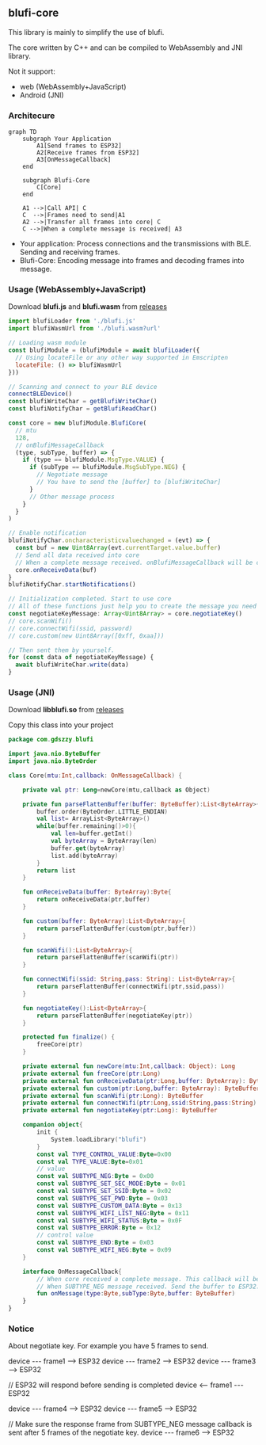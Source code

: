 ## blufi-core

This library is mainly to simplify the use of blufi.

The core written by C++ and can be compiled to WebAssembly and JNI library.

Not it support:

- web (WebAssembly+JavaScript)
- Android (JNI)

### Architecure

```mermaid
graph TD
    subgraph Your Application
        A1[Send frames to ESP32]
        A2[Receive frames from ESP32]
        A3[OnMessageCallback]
    end

    subgraph Blufi-Core
        C[Core]
    end

    A1 -->|Call API| C
    C  -->|Frames need to send|A1
    A2 -->|Transfer all frames into core| C
    C -->|When a complete message is received| A3
```

- Your application: Process connections and the transmissions with BLE. Sending and receiving frames.
- Blufi-Core: Encoding message into frames and decoding frames into message.

### Usage (WebAssembly+JavaScript)

Download **blufi.js** and **blufi.wasm** from [releases](https://github.com/Gdszzy/blufi-core/releases)

```js
import blufiLoader from './blufi.js'
import blufiWasmUrl from './blufi.wasm?url'

// Loading wasm module
const blufiModule = (blufiModule = await blufiLoader({
  // Using locateFile or any other way supported in Emscripten
  locateFile: () => blufiWasmUrl
}))

// Scanning and connect to your BLE device
connectBLEDevice()
const blufiWriteChar = getBlufiWriteChar()
const blufiNotifyChar = getBlufiReadChar()

const core = new blufiModule.BlufiCore(
  // mtu
  128,
  // onBlufiMessageCallback
  (type, subType, buffer) => {
    if (type == blufiModule.MsgType.VALUE) {
      if (subType == blufiModule.MsgSubType.NEG) {
        // Negotiate message
        // You have to send the [buffer] to [blufiWriteChar]
      }
      // Other message process
    }
  }
)

// Enable notification
blufiNotifyChar.oncharacteristicvaluechanged = (evt) => {
  const buf = new Uint8Array(evt.currentTarget.value.buffer)
  // Send all data received into core
  // When a complete message received. onBlufiMessageCallback will be called
  core.onReceiveData(buf)
}
blufiNotifyChar.startNotifications()

// Initialization completed. Start to use core
// All of these functions just help you to create the message you need send.
const negotiateKeyMessage: Array<Uint8Array> = core.negotiateKey()
// core.scanWifi()
// core.connectWifi(ssid, password)
// core.custom(new Uint8Array([0xff, 0xaa]))

// Then sent them by yourself.
for (const data of negotiateKeyMessage) {
  await blufiWriteChar.write(data)
}
```

### Usage (JNI)

Download **libblufi.so** from [releases](https://github.com/Gdszzy/blufi-core/releases)

Copy this class into your project

```kotlin
package com.gdszzy.blufi

import java.nio.ByteBuffer
import java.nio.ByteOrder

class Core(mtu:Int,callback: OnMessageCallback) {

    private val ptr: Long=newCore(mtu,callback as Object)

    private fun parseFlattenBuffer(buffer: ByteBuffer):List<ByteArray>{
        buffer.order(ByteOrder.LITTLE_ENDIAN)
        val list= ArrayList<ByteArray>()
        while(buffer.remaining()>0){
            val len=buffer.getInt()
            val byteArray = ByteArray(len)
            buffer.get(byteArray)
            list.add(byteArray)
        }
        return list
    }

    fun onReceiveData(buffer: ByteArray):Byte{
        return onReceiveData(ptr,buffer)
    }

    fun custom(buffer: ByteArray):List<ByteArray>{
        return parseFlattenBuffer(custom(ptr,buffer))
    }

    fun scanWifi():List<ByteArray>{
        return parseFlattenBuffer(scanWifi(ptr))
    }

    fun connectWifi(ssid: String,pass: String): List<ByteArray>{
        return parseFlattenBuffer(connectWifi(ptr,ssid,pass))
    }

    fun negotiateKey():List<ByteArray>{
        return parseFlattenBuffer(negotiateKey(ptr))
    }

    protected fun finalize() {
        freeCore(ptr)
    }

    private external fun newCore(mtu:Int,callback: Object): Long
    private external fun freeCore(ptr:Long)
    private external fun onReceiveData(ptr:Long,buffer: ByteArray): Byte
    private external fun custom(ptr:Long,buffer: ByteArray): ByteBuffer
    private external fun scanWifi(ptr:Long): ByteBuffer
    private external fun connectWifi(ptr:Long,ssid:String,pass:String): ByteBuffer
    private external fun negotiateKey(ptr:Long): ByteBuffer

    companion object{
        init {
            System.loadLibrary("blufi")
        }
        const val TYPE_CONTROL_VALUE:Byte=0x00
        const val TYPE_VALUE:Byte=0x01
        // value
        const val SUBTYPE_NEG:Byte = 0x00
        const val SUBTYPE_SET_SEC_MODE:Byte = 0x01
        const val SUBTYPE_SET_SSID:Byte = 0x02
        const val SUBTYPE_SET_PWD:Byte = 0x03
        const val SUBTYPE_CUSTOM_DATA:Byte = 0x13
        const val SUBTYPE_WIFI_LIST_NEG:Byte = 0x11
        const val SUBTYPE_WIFI_STATUS:Byte = 0x0F
        const val SUBTYPE_ERROR:Byte = 0x12
        // control value
        const val SUBTYPE_END:Byte = 0x03
        const val SUBTYPE_WIFI_NEG:Byte = 0x09
    }

    interface OnMessageCallback{
        // When core received a complete message. This callback will be invoked
        // When SUBTYPE_NEG message received. Send the buffer to ESP32.
        fun onMessage(type:Byte,subType:Byte,buffer: ByteBuffer)
    }
}
```

### Notice

About negotiate key. For example you have 5 frames to send.

device --- frame1 --> ESP32
device --- frame2 --> ESP32
device --- frame3 --> ESP32

// ESP32 will respond before sending is completed
device <-- frame1 --- ESP32

device --- frame4 --> ESP32
device --- frame5 --> ESP32

// Make sure the response frame from SUBTYPE_NEG message callback is sent after 5 frames of the negotiate key.
device --- frame6 --> ESP32
